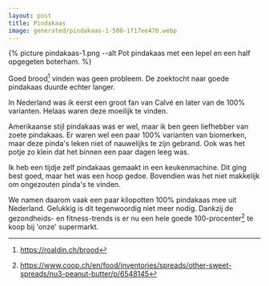 ```yaml
---
layout: post
title: Pindakaas
image: generated/pindakaas-1-500-1f17ee470.webp
---
```


{% picture pindakaas-1.png --alt Pot pindakaas met een lepel en een half opgegeten boterham. %}

Goed brood[^1] vinden was geen probleem. De zoektocht naar goede pindakaas duurde echter langer.

In Nederland was ik eerst een groot fan van Calvé en later van de 100% varianten. Helaas waren deze moeilijk te vinden.

Amerikaanse stijl pindakaas was er wel, maar ik ben geen liefhebber van zoete pindakaas. Er waren wel een paar 100% varianten van biomerken, maar deze pinda's leken niet of nauwelijks te zijn gebrand. Ook was het potje zo klein dat het binnen een paar dagen leeg was.

Ik heb een tijdje zelf pindakaas gemaakt in een keukenmachine. Dit ging best goed, maar het was een hoop gedoe. Bovendien was het niet makkelijk om ongezouten pinda's te vinden.

We namen daarom vaak een paar kilopotten 100% pindakaas mee uit Nederland. Gelukkig is dit tegenwoordig niet meer nodig. Dankzij de gezondheids- en fitness-trends is er nu een hele goede 100-procenter[^2] te koop bij 'onze' supermarkt.

[^1]: <https://roaldin.ch/brood>
[^2]: <https://www.coop.ch/en/food/inventories/spreads/other-sweet-spreads/nu3-peanut-butter/p/6548145>
